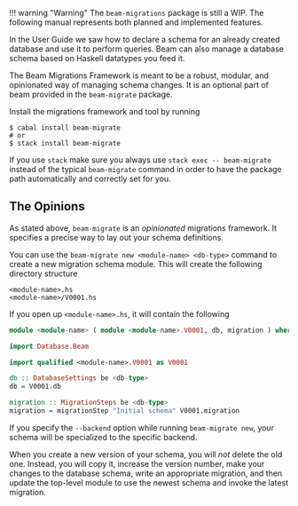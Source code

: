 !!! warning "Warning"
    The `beam-migrations` package is still a WIP. The following manual represents
    both planned and implemented features.

In the User Guide we saw how to declare a schema for an already created database
and use it to perform queries. Beam can also manage a database schema based on
Haskell datatypes you feed it.

The Beam Migrations Framework is meant to be a robust, modular, and opinionated
way of managing schema changes. It is an optional part of beam provided in the
`beam-migrate` package.

Install the migrations framework and tool by running

```
$ cabal install beam-migrate
# or
$ stack install beam-migrate
```

If you use `stack` make sure you always use `stack exec -- beam-migrate` instead
of the typical `beam-migrate` command in order to have the package path
automatically and correctly set for you.

## The Opinions

As stated above, `beam-migrate` is an *opinionated* migrations framework. It
specifies a precise way to lay out your schema definitions.

You can use the `beam-migrate new <module-name> <db-type>` command to create a new
migration schema module. This will create the following directory structure

```
<module-name>.hs
<module-name>/V0001.hs
```

If you open up `<module-name>.hs`, it will contain the following

```haskell
module <module-name> ( module <module-name>.V0001, db, migration ) where

import Database.Beam

import qualified <module-name>.V0001 as V0001

db :: DatabaseSettings be <db-type>
db = V0001.db

migration :: MigrationSteps be <db-type>
migration = migrationStep "Initial schema" V0001.migration
```

If you specify the `--backend` option while running `beam-migrate new`, your
schema will be specialized to the specific backend.

When you create a new version of your schema, you will *not* delete the old one.
Instead, you will copy it, increase the version number, make your changes to the
database schema, write an appropriate migration, and then update the top-level
module to use the newest schema and invoke the latest migration.

